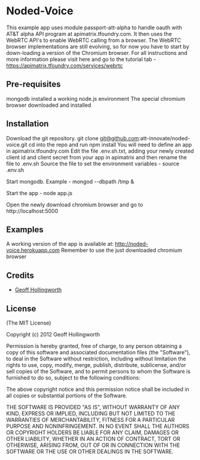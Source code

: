 # Noded-Voice

This example app uses module passport-att-alpha to handle oauth with AT&T alpha API program at apimatrix.tfoundry.com.
It then uses the WebRTC API's to enable WebRTC calling from a browser.
The WebRTC browser implementations are still evolving, so for now you have to start by down-loading a version of the Chromium browser. For all instructions and more information please visit here and go to the tutorial tab - https://apimatrix.tfoundry.com/services/webrtc

## Pre-requisites

mongodb installed
a working node.js environment
The special chromium browser downloaded and installed

## Installation

Download the git repository.
git clone git@github.com:att-innovate/noded-voice.git
cd into the repo and run npm install
You will need to define an app in apimatrix.tfoundry.com
Edit the file .env.sh.txt, adding your newly created client id and client secret from your app in apimatrix and then rename the file to .env.sh
Source the file to set the environment variables - source .env.sh

Start mongodb.  Example - mongod --dbpath /tmp &

Start the app - node app.js

Open the newly download chromium browser and go to http://localhost:5000

## Examples

A working version of the app is available at: http://noded-voice.herokuapp.com  Remember to use the just downloaded chromium browser

## Credits

  - [Geoff Hollingworth](http://github.com/eusholli)

## License

(The MIT License)

Copyright (c) 2012 Geoff Hollingworth

Permission is hereby granted, free of charge, to any person obtaining a copy of
this software and associated documentation files (the "Software"), to deal in
the Software without restriction, including without limitation the rights to
use, copy, modify, merge, publish, distribute, sublicense, and/or sell copies of
the Software, and to permit persons to whom the Software is furnished to do so,
subject to the following conditions:

The above copyright notice and this permission notice shall be included in all
copies or substantial portions of the Software.

THE SOFTWARE IS PROVIDED "AS IS", WITHOUT WARRANTY OF ANY KIND, EXPRESS OR
IMPLIED, INCLUDING BUT NOT LIMITED TO THE WARRANTIES OF MERCHANTABILITY, FITNESS
FOR A PARTICULAR PURPOSE AND NONINFRINGEMENT. IN NO EVENT SHALL THE AUTHORS OR
COPYRIGHT HOLDERS BE LIABLE FOR ANY CLAIM, DAMAGES OR OTHER LIABILITY, WHETHER
IN AN ACTION OF CONTRACT, TORT OR OTHERWISE, ARISING FROM, OUT OF OR IN
CONNECTION WITH THE SOFTWARE OR THE USE OR OTHER DEALINGS IN THE SOFTWARE.
